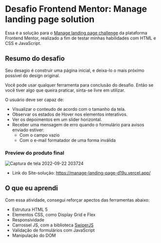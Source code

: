 # Desafio Frontend Mentor: Manage landing page solution
Essa é a solução para o [Manage landing page challenge](https://www.frontendmentor.io/challenges/manage-landing-page-SLXqC6P5) da plataforma Frontend Mentor, realizado a fim de testar minhas habilidades com HTML e CSS e JavaScript.

## Resumo do desafio

Seu desagio é construir uma página inicial, e deixa-lo o mais próximo possível do design original.

Você pode usar qualquer ferramenta para conclusão do desafio. Então se você tiver algo que queira praticar, sinta-se livre em utilizar.

O usuário deve ser capaz de:
  
- Visualizar o conteudo de acordo com o tamanho da tela.
- Observar os estados de Hover nos elementos interativos.
- Ver os depoimentos em um slider horizontal.
- Receber uma mensagem de erro quando o formulário para avisos enviado estiver:
    - Com o campo vazio
    - Com o e-mail formatador de uma forma inválida

### Preview do produto final

![Captura de tela 2022-09-22 203724](https://user-images.githubusercontent.com/104238483/191869279-b57f8788-68be-42a6-8a1f-7abea00064a9.png)

- Link do Site-solução: https://manage-landing-page-d19u.vercel.app/

## O que eu aprendi

Com essa atividade, consegui reforçar apectos das ferramentas abaixo:

- Estrutura HTML 5
- Elementos CSS, como Display Grid e Flex
- Responsividade
- Carrossel JS, com a biblioteca [SwiperJS](https://swiperjs.com/)
- Validação de formulários com JavaScript
- Manipulação do DOM
